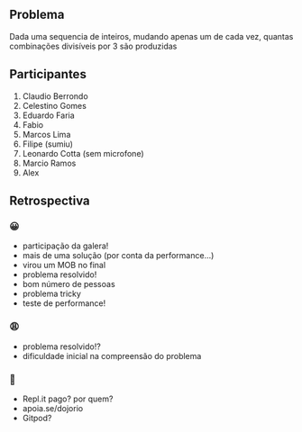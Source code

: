 ## Problema

Dada uma sequencia de inteiros, mudando apenas um de cada vez, quantas combinações divisíveis por 3 são produzidas

## Participantes

1. Claudio Berrondo
2. Celestino Gomes
3. Eduardo Faria
4. Fabio
5. Marcos Lima
6. Filipe (sumiu)
7. Leonardo Cotta (sem microfone)
8. Marcio Ramos
9. Alex

## Retrospectiva

### 😀

- participação da galera!
- mais de uma solução (por conta da performance...)
- virou um MOB no final
- problema resolvido!
- bom número de pessoas
- problema tricky
- teste de performance!

### 😩

- problema resolvido!?
- dificuldade inicial na compreensão do problema

### 🤫

- Repl.it pago? por quem?
- apoia.se/dojorio
- Gitpod?
